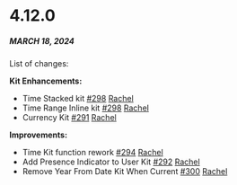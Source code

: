 # 4.12.0

##### MARCH 18, 2024

List of changes:

**Kit Enhancements:**
- Time Stacked kit [#298](https://github.com/powerhome/playbook-swift/pull/298) [Rachel](https://github.com/RachelRadford21)
- Time Range Inline kit [#298](https://github.com/powerhome/playbook-swift/pull/297) [Rachel](https://github.com/RachelRadford21)
- Currency Kit [#291](https://github.com/powerhome/playbook-swift/pull/293) [Rachel](https://github.com/RachelRadford21)


**Improvements:**
- Time Kit function rework [#294](https://github.com/powerhome/playbook-swift/pull/294) [Rachel](https://github.com/RachelRadford21)
- Add Presence Indicator to User Kit [#292](https://github.com/powerhome/playbook-swift/pull/292) [Rachel](https://github.com/RachelRadford21)
- Remove Year From Date Kit When Current [#300](https://github.com/powerhome/playbook-swift/pull/300) [Rachel](https://github.com/RachelRadford21)
